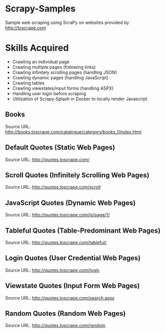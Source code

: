 # Scrapy-Samples
Sample web scraping using ScraPy on websites provided by http://toscrape.com

# Skills Acquired
  - Crawling an individual page
  - Crawling multiple pages (following links)
  - Crawling infinitely scrolling pages (handling JSON)
  - Crawling dynamic pages (handling JavaScript)
  - Crawling tables
  - Crawling viewstates/input forms (handling ASPX)
  - Handling user login before scraping
  - Utilization of Scrapy-Splash in Docker to locally render Javascript 

## Books

Source URL: http://books.toscrape.com/catalogue/category/books_1/index.html

## Default Quotes (Static Web Pages)

Source URL: http://quotes.toscrape.com/
  
## Scroll Quotes (Infinitely Scrolling Web Pages)

Source URL: http://quotes.toscrape.com/scroll

## JavaScript Quotes (Dynamic Web Pages)

Source URL: http://quotes.toscrape.com/js/page/1/

## Tableful Quotes (Table-Predominant Web Pages)

Source URL: http://quotes.toscrape.com/tableful/

## Login Quotes (User Credential Web Pages)

Source URL: http://quotes.toscrape.com/login

## Viewstate Quotes (Input Form Web Pages)

Source URL: http://quotes.toscrape.com/search.aspx

## Random Quotes (Random Web Pages)

Source URL: http://quotes.toscrape.com/random
